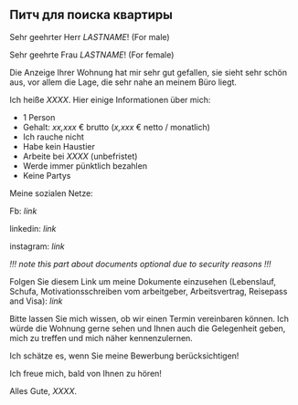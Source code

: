 ## Питч для поиска квартиры

Sehr geehrter Herr _LASTNAME_! (For male)

Sehr geehrte Frau _LASTNAME_! (For female)

Die Anzeige Ihrer Wohnung hat mir sehr gut gefallen, sie sieht sehr schön aus, vor allem die Lage, die sehr nahe an meinem Büro liegt.

Ich heiße _XXXX_. Hier einige Informationen über mich:
- 1 Person
- Gehalt: _xx,xxx_ € brutto (_x,xxx_ € netto / monatlich)
- Ich rauche nicht
- Habe kein Haustier
- Arbeite bei _XXXX_ (unbefristet)
- Werde immer pünktlich bezahlen
- Keine Partys

Meine sozialen Netze:

Fb: _link_

linkedin: _link_

instagram: _link_

_!!! note this part about documents optional due to security reasons !!!_

Folgen Sie diesem Link um meine Dokumente einzusehen (Lebenslauf, Schufa, Motivationsschreiben vom arbeitgeber, Arbeitsvertrag, Reisepass and Visa): _link_

Bitte lassen Sie mich wissen, ob wir einen Termin vereinbaren können. Ich würde die Wohnung gerne sehen und Ihnen auch die Gelegenheit geben, mich zu treffen und mich näher kennenzulernen.

Ich schätze es, wenn Sie meine Bewerbung berücksichtigen!

Ich freue mich, bald von Ihnen zu hören!

Alles Gute,
_XXXX_.
